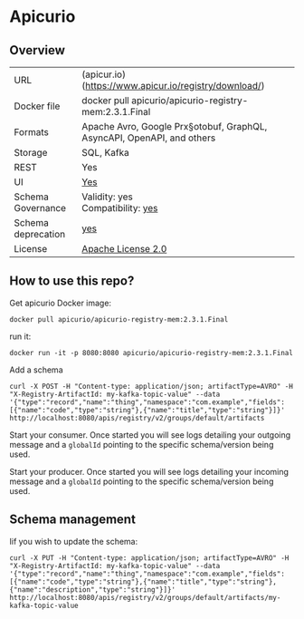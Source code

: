 # Apicurio

## Overview

|     |                                                                                                                                                                                  |
| --- |----------------------------------------------------------------------------------------------------------------------------------------------------------------------------------|
| URL | (apicur.io)(https://www.apicur.io/registry/download/)                                                                                                                            |
| Docker file | docker pull apicurio/apicurio-registry-mem:2.3.1.Final                                                                                                                           |
| Formats | Apache Avro, Google Prx§otobuf, GraphQL, AsyncAPI, OpenAPI, and others                                                                                                           |
| Storage | SQL, Kafka                                                                                                                                                                       |
| REST | Yes                                                                                                                                                                              |
| UI  | [Yes](http://localhost:8080/ui/artifacts)                                                                                                                                        |
| Schema Governance | Validity: yes<br>Compatibility: [yes](https://www.apicur.io/registry/docs/apicurio-registry/2.3.x/getting-started/assembly-registry-reference.html#registry-rule-types_registry) |
| Schema deprecation | [yes](https://www.apicur.io/registry/docs/apicurio-registry/2.3.x/assets-attachments/registry-rest-api.htm#tag/Artifacts/operation/updateArtifactState)                          |
| License | [Apache License 2.0](https://choosealicense.com/licenses/apache-2.0)                                                                                                             |

## How to use this repo?

Get apicurio Docker image:

```
docker pull apicurio/apicurio-registry-mem:2.3.1.Final
```

run it:

```
docker run -it -p 8080:8080 apicurio/apicurio-registry-mem:2.3.1.Final
```

Add a schema

```
curl -X POST -H "Content-type: application/json; artifactType=AVRO" -H "X-Registry-ArtifactId: my-kafka-topic-value" --data '{"type":"record","name":"thing","namespace":"com.example","fields":[{"name":"code","type":"string"},{"name":"title","type":"string"}]}' http://localhost:8080/apis/registry/v2/groups/default/artifacts
```

Start your consumer. Once started you will see logs detailing your outgoing message and a `globalId` pointing to the specific schema/version being used.

Start your producer. Once started you will see logs detailing your incoming message and a `globalId` pointing to the specific schema/version being used.

## Schema management

Iif you wish to update the schema:

```
curl -X PUT -H "Content-type: application/json; artifactType=AVRO" -H "X-Registry-ArtifactId: my-kafka-topic-value" --data '{"type":"record","name":"thing","namespace":"com.example","fields":[{"name":"code","type":"string"},{"name":"title","type":"string"},{"name":"description","type":"string"}]}' http://localhost:8080/apis/registry/v2/groups/default/artifacts/my-kafka-topic-value
```

